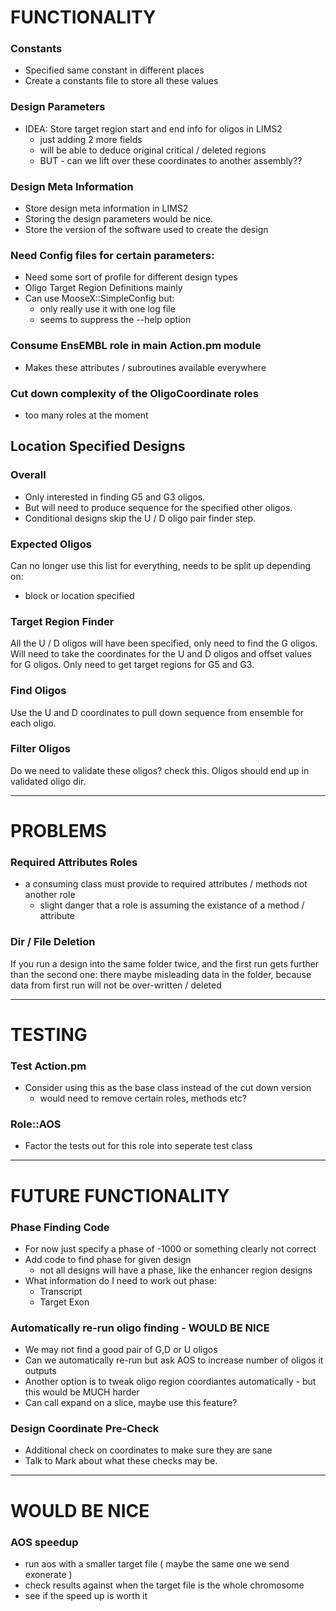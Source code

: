 FUNCTIONALITY
=============

### Constants
* Specified same constant in different places
* Create a constants file to store all these values

### Design Parameters
* IDEA: Store target region start and end info for oligos in LIMS2
    * just adding 2 more fields
    * will be able to deduce original critical / deleted regions
    * BUT - can we lift over these coordinates to another assembly??

### Design Meta Information
* Store design meta information in LIMS2
* Storing the design parameters would be nice.
* Store the version of the software used to create the design

### Need Config files for certain parameters:
* Need some sort of profile for different design types
* Oligo Target Region Definitions mainly
* Can use MooseX::SimpleConfig but:
    * only really use it with one log file
    * seems to suppress the --help option

### Consume EnsEMBL role in main Action.pm module
* Makes these attributes / subroutines available everywhere

### Cut down complexity of the OligoCoordinate roles
* too many roles at the moment

Location Specified Designs
--------------------------

### Overall
* Only interested in finding G5 and G3 oligos.
* But will need to produce sequence for the specified other oligos.
* Conditional designs skip the U / D oligo pair finder step.

### Expected Oligos
Can no longer use this list for everything, needs to be split up depending on:
* block or location specified

### Target Region Finder
All the U / D oligos will have been specified, only need to find the G oligos.
Will need to take the coordinates for the U and D oligos and offset values for G oligos.
Only need to get target regions for G5 and G3.

### Find Oligos
Use the U and D coordinates to pull down sequence from ensemble for each oligo.

### Filter Oligos
Do we need to validate these oligos? check this.
Oligos should end up in validated oligo dir.

* * *

PROBLEMS
========

### Required Attributes Roles
* a consuming class must provide to required attributes / methods not another role
    * slight danger that a role is assuming the existance of a method / attribute

### Dir / File Deletion
If you run a design into the same folder twice, and the first run gets further than the second one:
there maybe misleading data in the folder, because data from first run will not be over-written / deleted

* * *

TESTING
=======

### Test Action.pm
* Consider using this as the base class instead of the cut down version
    * would need to remove certain roles, methods etc?

### Role::AOS
* Factor the tests out for this role into seperate test class

* * *

FUTURE FUNCTIONALITY
====================

### Phase Finding Code
* For now just specify a phase of -1000 or something clearly not correct
* Add code to find phase for given design
    * not all designs will have a phase, like the enhancer region designs
* What information do I need to work out phase:
    * Transcript
    * Target Exon

### Automatically re-run oligo finding - WOULD BE NICE
* We may not find a good pair of G,D or U oligos
* Can we automatically re-run but ask AOS to increase number of oligos it outputs
* Another option is to tweak oligo region coordiantes automatically - but this would be MUCH harder
* Can call expand on a slice, maybe use this feature?

### Design Coordinate Pre-Check
* Additional check on coordinates to make sure they are sane
* Talk to Mark about what these checks may be.

* * *

WOULD BE NICE
=============

### AOS speedup
* run aos with a smaller target file ( maybe the same one we send exonerate )
* check results against when the target file is the whole chromosome
* see if the speed up is worth it
